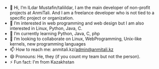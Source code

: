 - 👋 Hi, I’m ILdar Mustafin/taliildar, I am the main developer of non-profit projects at AnmiTali. And I am a freelance developer who is not tied to a specific project or organization.
- 👀 I’m interested in web programming and web design but I am also interested in Linux, Python, Java, C.
- 🌱 I’m currently learning Python, Java, C, php
- 💞️ I’m looking to collaborate on Linux, WebProgramming, Unix-like kernels, new programming languages
- 📫 How to reach me: anmitali.kz/admin@anmitali.kz
- 😄 Pronouns: He, they (if you count my team but not the person).
- ⚡ Fun fact: I'm from Kazakhstan
